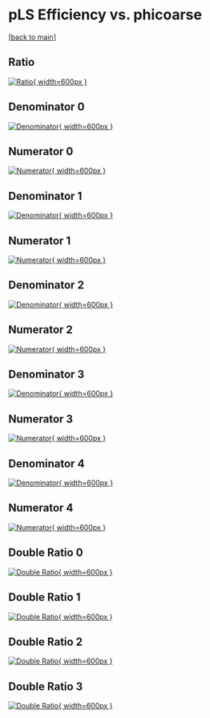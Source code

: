 # pLS Efficiency vs. phicoarse

[[back to main](./)]



## Ratio

[![Ratio](../mtv/var/pLS_base_0_-1_eff_phicoarse.png){ width=600px }](../mtv/var/pLS_base_0_-1_eff_phicoarse.pdf)

## Denominator 0

[![Denominator](../mtv/den/pLS_base_0_-1_eff_phicoarse_den0.png){ width=600px }](../mtv/den/pLS_base_0_-1_eff_phicoarse_den0.pdf)

## Numerator 0

[![Numerator](../mtv/num/pLS_base_0_-1_eff_phicoarse_num0.png){ width=600px }](../mtv/num/pLS_base_0_-1_eff_phicoarse_num0.pdf)

## Denominator 1

[![Denominator](../mtv/den/pLS_base_0_-1_eff_phicoarse_den1.png){ width=600px }](../mtv/den/pLS_base_0_-1_eff_phicoarse_den1.pdf)

## Numerator 1

[![Numerator](../mtv/num/pLS_base_0_-1_eff_phicoarse_num1.png){ width=600px }](../mtv/num/pLS_base_0_-1_eff_phicoarse_num1.pdf)

## Denominator 2

[![Denominator](../mtv/den/pLS_base_0_-1_eff_phicoarse_den2.png){ width=600px }](../mtv/den/pLS_base_0_-1_eff_phicoarse_den2.pdf)

## Numerator 2

[![Numerator](../mtv/num/pLS_base_0_-1_eff_phicoarse_num2.png){ width=600px }](../mtv/num/pLS_base_0_-1_eff_phicoarse_num2.pdf)

## Denominator 3

[![Denominator](../mtv/den/pLS_base_0_-1_eff_phicoarse_den3.png){ width=600px }](../mtv/den/pLS_base_0_-1_eff_phicoarse_den3.pdf)

## Numerator 3

[![Numerator](../mtv/num/pLS_base_0_-1_eff_phicoarse_num3.png){ width=600px }](../mtv/num/pLS_base_0_-1_eff_phicoarse_num3.pdf)

## Denominator 4

[![Denominator](../mtv/den/pLS_base_0_-1_eff_phicoarse_den4.png){ width=600px }](../mtv/den/pLS_base_0_-1_eff_phicoarse_den4.pdf)

## Numerator 4

[![Numerator](../mtv/num/pLS_base_0_-1_eff_phicoarse_num4.png){ width=600px }](../mtv/num/pLS_base_0_-1_eff_phicoarse_num4.pdf)

## Double Ratio 0

[![Double Ratio](../mtv/ratio/pLS_base_0_-1_eff_phicoarse_ratio0.png){ width=600px }](../mtv/ratio/pLS_base_0_-1_eff_phicoarse_ratio0.pdf)

## Double Ratio 1

[![Double Ratio](../mtv/ratio/pLS_base_0_-1_eff_phicoarse_ratio1.png){ width=600px }](../mtv/ratio/pLS_base_0_-1_eff_phicoarse_ratio1.pdf)

## Double Ratio 2

[![Double Ratio](../mtv/ratio/pLS_base_0_-1_eff_phicoarse_ratio2.png){ width=600px }](../mtv/ratio/pLS_base_0_-1_eff_phicoarse_ratio2.pdf)

## Double Ratio 3

[![Double Ratio](../mtv/ratio/pLS_base_0_-1_eff_phicoarse_ratio3.png){ width=600px }](../mtv/ratio/pLS_base_0_-1_eff_phicoarse_ratio3.pdf)

